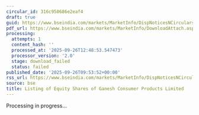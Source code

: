 ```yaml
---
circular_id: 316c950686e2eaf4
draft: true
guid: https://www.bseindia.com/markets/MarketInfo/DispNoticesNCirculars.aspx?Noticeid={28BF8A7C-1DAA-41D7-9367-0D593B3C48CE}&noticeno=20250926-18&dt=09/26/2025&icount=18&totcount=50&flag=0
pdf_url: https://www.bseindia.com/markets/MarketInfo/DownloadAttach.aspx?id=20250926-18&attachedId=
processing:
  attempts: 1
  content_hash: ''
  processed_at: '2025-09-26T12:48:53.547473'
  processor_version: '2.0'
  stage: download_failed
  status: failed
published_date: '2025-09-26T09:53:52+00:00'
rss_url: https://www.bseindia.com/markets/MarketInfo/DispNoticesNCirculars.aspx?Noticeid={28BF8A7C-1DAA-41D7-9367-0D593B3C48CE}&noticeno=20250926-18&dt=09/26/2025&icount=18&totcount=50&flag=0
source: bse
title: Listing of Equity Shares of Ganesh Consumer Products Limited
---
```


Processing in progress...